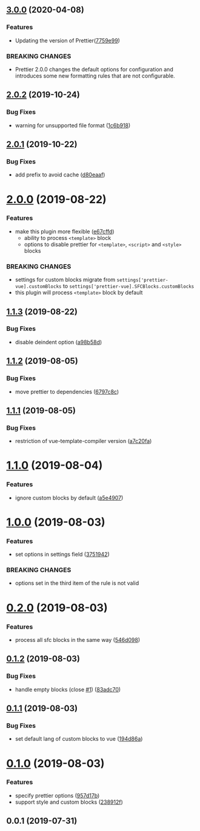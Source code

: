 ## [3.0.0](https://github.com/meteorlxy/eslint-plugin-prettier-vue/compare/v2.0.2...v3.0.0) (2020-04-08)


### Features

* Updating the version of Prettier([7759e99](https://github.com/meteorlxy/eslint-plugin-prettier-vue/commit/7759e99))


### BREAKING CHANGES

* Prettier 2.0.0 changes the default options for configuration and introduces some new formatting rules that are not configurable.


## [2.0.2](https://github.com/meteorlxy/eslint-plugin-prettier-vue/compare/v2.0.1...v2.0.2) (2019-10-24)


### Bug Fixes

* warning for unsupported file format ([1c6b918](https://github.com/meteorlxy/eslint-plugin-prettier-vue/commit/1c6b918))



## [2.0.1](https://github.com/meteorlxy/eslint-plugin-prettier-vue/compare/v2.0.0...v2.0.1) (2019-10-22)


### Bug Fixes

* add prefix to avoid cache ([d80eaaf](https://github.com/meteorlxy/eslint-plugin-prettier-vue/commit/d80eaaf))



# [2.0.0](https://github.com/meteorlxy/eslint-plugin-prettier-vue/compare/v1.1.3...v2.0.0) (2019-08-22)


### Features

* make this plugin more flexible ([e67cffd](https://github.com/meteorlxy/eslint-plugin-prettier-vue/commit/e67cffd))
  - ability to process `<template>` block
  - options to disable prettier for `<template>`, `<script>` and `<style>` blocks


### BREAKING CHANGES

* settings for custom blocks migrate from `settings['prettier-vue].customBlocks` to `settings['prettier-vue].SFCBlocks.customBlocks`
* this plugin will process `<template>` block by default



## [1.1.3](https://github.com/meteorlxy/eslint-plugin-prettier-vue/compare/v1.1.2...v1.1.3) (2019-08-22)


### Bug Fixes

* disable deindent option ([a98b58d](https://github.com/meteorlxy/eslint-plugin-prettier-vue/commit/a98b58d))



## [1.1.2](https://github.com/meteorlxy/eslint-plugin-prettier-vue/compare/v1.1.1...v1.1.2) (2019-08-05)


### Bug Fixes

* move prettier to dependencies ([6797c8c](https://github.com/meteorlxy/eslint-plugin-prettier-vue/commit/6797c8c))



## [1.1.1](https://github.com/meteorlxy/eslint-plugin-prettier-vue/compare/v1.1.0...v1.1.1) (2019-08-05)


### Bug Fixes

* restriction of vue-template-compiler version ([a7c20fa](https://github.com/meteorlxy/eslint-plugin-prettier-vue/commit/a7c20fa))



# [1.1.0](https://github.com/meteorlxy/eslint-plugin-prettier-vue/compare/v1.0.0...v1.1.0) (2019-08-04)


### Features

* ignore custom blocks by default ([a5e4907](https://github.com/meteorlxy/eslint-plugin-prettier-vue/commit/a5e4907))



# [1.0.0](https://github.com/meteorlxy/eslint-plugin-prettier-vue/compare/v0.2.0...v1.0.0) (2019-08-03)

### Features

* set options in settings field ([3751942](https://github.com/meteorlxy/eslint-plugin-prettier-vue/commit/3751942))


### BREAKING CHANGES

* options set in the third item of the rule is not valid



# [0.2.0](https://github.com/meteorlxy/eslint-plugin-prettier-vue/compare/v0.1.2...v0.2.0) (2019-08-03)


### Features

* process all sfc blocks in the same way ([546d098](https://github.com/meteorlxy/eslint-plugin-prettier-vue/commit/546d098))



## [0.1.2](https://github.com/meteorlxy/eslint-plugin-prettier-vue/compare/v0.1.1...v0.1.2) (2019-08-03)


### Bug Fixes

* handle empty blocks (close [#1](https://github.com/meteorlxy/eslint-plugin-prettier-vue/issues/1)) ([83adc70](https://github.com/meteorlxy/eslint-plugin-prettier-vue/commit/83adc70))



## [0.1.1](https://github.com/meteorlxy/eslint-plugin-prettier-vue/compare/v0.1.0...v0.1.1) (2019-08-03)


### Bug Fixes

* set default lang of custom blocks to vue ([194d86a](https://github.com/meteorlxy/eslint-plugin-prettier-vue/commit/194d86a))



# [0.1.0](https://github.com/meteorlxy/eslint-plugin-prettier-vue/compare/v0.0.1...v0.1.0) (2019-08-03)


### Features

* specify prettier options ([957d17b](https://github.com/meteorlxy/eslint-plugin-prettier-vue/commit/957d17b))
* support style and custom blocks ([238912f](https://github.com/meteorlxy/eslint-plugin-prettier-vue/commit/238912f))



## 0.0.1 (2019-07-31)
